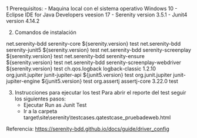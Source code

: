 1 Prerequisitos:
	- Maquina local con el sistema operativo Windows 10
	- Eclipse IDE for Java Developers veesion 17
	- Serenity version 3.5.1
	- Junit4 version 4.14.2

2. Comandos de instalación

 <dependencies>
        <dependency>
            <groupId>net.serenity-bdd</groupId>
            <artifactId>serenity-core</artifactId>
            <version>${serenity.version}</version>
            <scope>test</scope>
        </dependency>
        <dependency>
            <groupId>net.serenity-bdd</groupId>
            <artifactId>serenity-junit5</artifactId>
            <version>${serenity.version}</version>
            <scope>test</scope>
        </dependency>
        <dependency>
            <groupId>net.serenity-bdd</groupId>
            <artifactId>serenity-screenplay</artifactId>
            <version>${serenity.version}</version>
            <scope>test</scope>
        </dependency>
        <dependency>
            <groupId>net.serenity-bdd</groupId>
            <artifactId>serenity-ensure</artifactId>
            <version>${serenity.version}</version>
            <scope>test</scope>
        </dependency>
        <dependency>
            <groupId>net.serenity-bdd</groupId>
            <artifactId>serenity-screenplay-webdriver</artifactId>
            <version>${serenity.version}</version>
            <scope>test</scope>
        </dependency>
        <dependency>
            <groupId>ch.qos.logback</groupId>
            <artifactId>logback-classic</artifactId>
            <version>1.2.10</version>
        </dependency>
        <!-- JUNIT 5 DEPENDENCY-->
        <dependency>
            <groupId>org.junit.jupiter</groupId>
            <artifactId>junit-jupiter-api</artifactId>
            <version>${junit5.version}</version>
            <scope>test</scope>
        </dependency>
        <dependency>
            <groupId>org.junit.jupiter</groupId>
            <artifactId>junit-jupiter-engine</artifactId>
            <version>${junit5.version}</version>
            <scope>test</scope>
        </dependency>
        <dependency>
            <groupId>org.assertj</groupId>
            <artifactId>assertj-core</artifactId>
            <version>3.22.0</version>
            <scope>test</scope>
        </dependency>
    </dependencies>

3. Instrucciones para ejecutar los test
Para abrir el reporte del test seguir los siguientes pasos:
	- Ejecutar Run as Junit Test
	- Ir a la carpeta target\site\serenity\testcases.qatestcase_pruebadeweb.html

Referencia: https://serenity-bdd.github.io/docs/guide/driver_config
